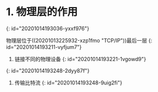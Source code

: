 # 1. 物理层的作用
{: id="20201014193036-yxxf976"}

物理层位于((20201013225932-xzp1fmo "TCP/IP"))最后一层
{: id="20201014193211-vyfjum7"}

1. 链接不同的物理设备
{: id="20201014193221-1vgowd9"}

{: id="20201014193248-2dyy87f"}

1. 传输比特流
{: id="20201014193248-9uig2fi"}
